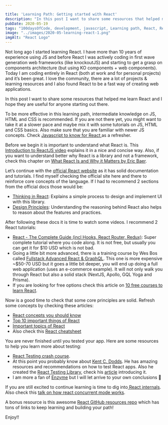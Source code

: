 ```yaml
---

title: 'Learning Path: Getting started with React'
description: "In this post I want to share some resources that helped me learn React and I hope they are useful for anyone starting out there."
pubDate: 2020-05-19
tags: "100daysOfCode, development, javascript, Learning path, React, React Fiber"
image: "../images/2020-05-learning-react-1.png"
imgAlt: "React Logo"
---
```

Not long ago I started learning React. I have more than 10 years of experience using JS and before React I was actively coding in first wave generation web frameworks (like knockoutJS) and starting to get a grasp on components architecture (but using KO components + web components). Today I am coding entirely in React (both at work and for personal projects) and it’s been great. I love the community, there are a lot of projects & learning resources and I also found React to be a fast way of creating web applications.

In this post I want to share some resources that helped me learn React and I hope they are useful for anyone starting out there.

<p class="note">To be more effective in this learning path, intermediate knowledge on JS, HTML and CSS is recommended. If you are not there yet, you might want to take it at a slower pace and maybe mix it with some tutorials on JS, HTML and CSS basics.
Also make sure that you are familiar with newer JS concepts. Check <a class="highlight" rel="noreferrer noopener" href="https://kentcdodds.com/blog/javascript-to-know-for-react)" target="_blank">Javascript to know for React </a>as a refresher.
</p>

Before we begin it is important to understand what React is. This [Introduction to ReactJS video](https://www.youtube.com/watch?v=ycstRj2i66k) explains it in a nice and concise way. Also, if you want to understand better why React is a library and not a framework, check this chapter on [What React Is and Why it Matters by Eric Baer](https://www.oreilly.com/library/view/what-react-is/9781491996744/ch01.html).

Let’s continue with the [official React website](https://reactjs.org/docs/getting-started.html) as it has solid documentation and tutorials. I find myself checking the official site here and there to reinforce core concepts of the language. If I had to recommend 2 sections from the official docs those would be:

- [Thinking in React](https://reactjs.org/docs/thinking-in-react.html): Explains a simple process to design and implement UI with this library.
- [Design Principles](https://reactjs.org/docs/design-principles.html): Understanding the reasoning behind React also helps to reason about the features and practices.

After following these docs it is time to watch some videos. I recommend 2 React tutorials:

- [React - The Complete Guide (incl Hooks, React Router, Redux)](https://www.udemy.com/course/react-the-complete-guide-incl-redux/): Super complete tutorial where you code along. It is not free, but usually you can get it for \$10 USD which is not bad.
- Going a little bit more advanced, there is a training course by Wes Bos called [Fullstack Advanced React & GraphQL](https://advancedreact.com/). This one is more expensive ~\$50-70 USD but it goes a little bit deeper, you will end up doing a full web application (uses an e-commerce example). It will not only walk you through React but also a solid stack (NextJS, Apollo, GQL Yoga and Prisma).
- If you are looking for free options check this article on [10 free courses to learn React](https://medium.com/javarevisited/top-10-free-courses-to-learn-react-js-c14edbd3b35f).

Now is a good time to check that some core principles are solid. Refresh some concepts by checking these articles:

- [React concepts you should know](https://medium.com/@ornob011/react-concepts-you-should-know-1c95897c237a)
- [Top 10 important things of React](https://medium.com/@shakilatrai5/top-ten-important-things-of-react-9df21911f5ff)
- [Important topics of React](https://medium.com/@shrikantamazumder/important-topics-of-react-7f7afaf8bf0)
- Also check this [React cheatsheet](https://devhints.io/react)

You are never finished until you tested your app. Here are some resources to help you learn more about testing:

- [React Testing crash course](https://dev.to/emarsys/react-testing-crash-course-ccl).
- At this point you probably know about [Kent C. Dodds](https://kentcdodds.com/). He has amazing resources and recommendations on how to test React apps. Also he created the [React Testing Library](https://testing-library.com/docs/intro), check his [article](https://kentcdodds.com/blog/introducing-the-react-testing-library) introducing it.
- I am more a fan of [Enzyme](https://enzymejs.github.io/enzyme/) but I will let arrive to your own conclusions 🙂

If you are still excited to continue learning is time to dig into[ React internals](https://juanmanuelalloron.com/2020/04/12/weekly-digest-4-on-react-internals). Also check this [talk on how react concurrent mode works](https://www.swyx.io/speaking/react-from-scratch).

A bonus resource is this awesome [React GitHub resources repo](https://github.com/enaqx/awesome-react) which has tons of links to keep learning and building your path!

Enjoy!!
